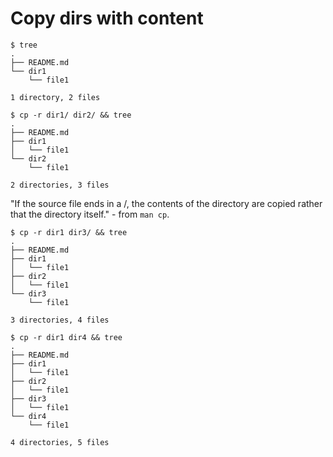 # Copy dirs with content

```console
$ tree
.
├── README.md
└── dir1
    └── file1

1 directory, 2 files
```

```console
$ cp -r dir1/ dir2/ && tree
.
├── README.md
├── dir1
│   └── file1
└── dir2
    └── file1

2 directories, 3 files
```

"If the source file ends in a /, the contents of the directory are copied rather that the directory itself." - from `man cp`.

```console
$ cp -r dir1 dir3/ && tree
.
├── README.md
├── dir1
│   └── file1
├── dir2
│   └── file1
└── dir3
    └── file1

3 directories, 4 files
```

```console
$ cp -r dir1 dir4 && tree
.
├── README.md
├── dir1
│   └── file1
├── dir2
│   └── file1
├── dir3
│   └── file1
└── dir4
    └── file1

4 directories, 5 files
```
